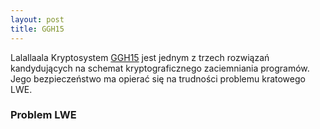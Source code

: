 ```yaml
---
layout: post
title: GGH15
---
```


Lalallaala Kryptosystem <a href="{{ site.baseurl }}/obf/GGH15/GGH15.pdf" target="_blank"> GGH15</a> jest jednym z trzech rozwiązań
kandydujących na schemat kryptograficznego zaciemniania programów. Jego bezpieczeństwo ma opierać się na trudności problemu
kratowego LWE.

### Problem LWE
